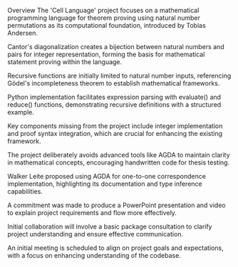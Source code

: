 Overview
The 'Cell Language' project focuses on a mathematical programming language for theorem proving using natural number permutations as its computational foundation, introduced by Tobias Andersen.

Cantor's diagonalization creates a bijection between natural numbers and pairs for integer representation, forming the basis for mathematical statement proving within the language.

Recursive functions are initially limited to natural number inputs, referencing Gödel's incompleteness theorem to establish mathematical frameworks.

Python implementation facilitates expression parsing with evaluate() and reduce() functions, demonstrating recursive definitions with a structured example.

Key components missing from the project include integer implementation and proof syntax integration, which are crucial for enhancing the existing framework.

The project deliberately avoids advanced tools like AGDA to maintain clarity in mathematical concepts, encouraging handwritten code for thesis testing.

Walker Leite proposed using AGDA for one-to-one correspondence implementation, highlighting its documentation and type inference capabilities.

A commitment was made to produce a PowerPoint presentation and video to explain project requirements and flow more effectively.

Initial collaboration will involve a basic package consultation to clarify project understanding and ensure effective communication.

An initial meeting is scheduled to align on project goals and expectations, with a focus on enhancing understanding of the codebase.